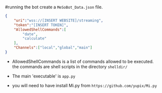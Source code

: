 #running the bot
create a `MeSoBot_Data.json` file.

```JSON
{
    "uri":"wss://[INSERT WEBSITE]/streaming",
    "token":"[INSERT TOKEN]",
    "AllowedShellCommands":[
        "date",
        "calculate"
    ],
    "Channels":["local","global","main"]
}
```

- AllowedShellCommands is a list of commands allowed to be executed. the commands are shell scripts in the directory `shelldir/`

- The main 'executable' is `app.py`

- you will need to have install Mi.py from
`https://github.com/yupix/Mi.py`
